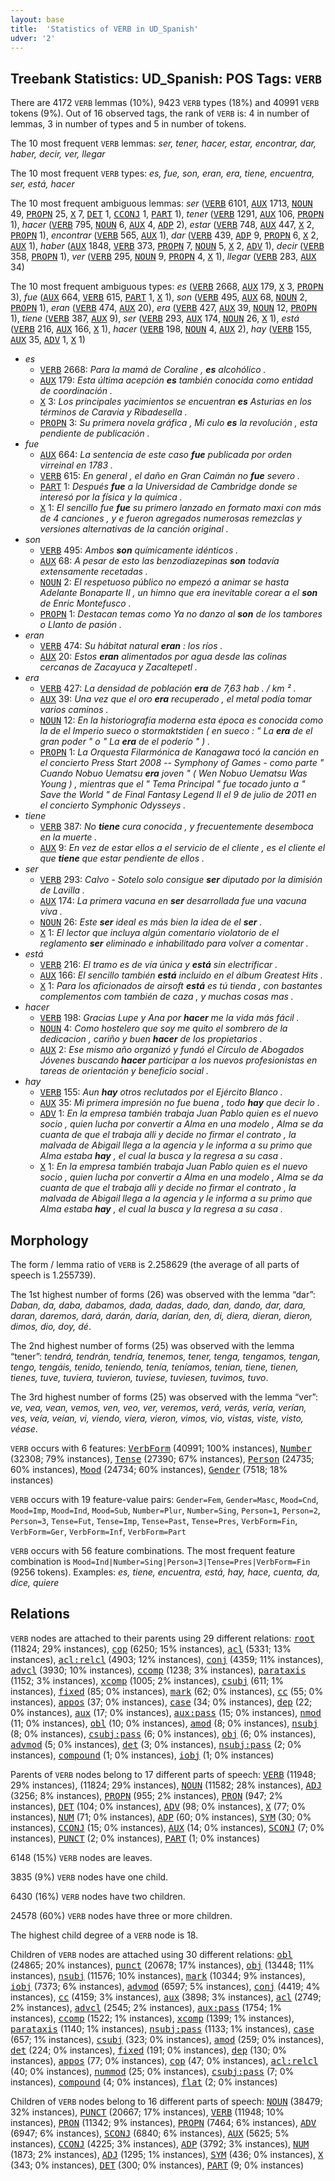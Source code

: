 ```yaml
---
layout: base
title:  'Statistics of VERB in UD_Spanish'
udver: '2'
---
```


## Treebank Statistics: UD_Spanish: POS Tags: `VERB`

There are 4172 `VERB` lemmas (10%), 9423 `VERB` types (18%) and 40991 `VERB` tokens (9%).
Out of 16 observed tags, the rank of `VERB` is: 4 in number of lemmas, 3 in number of types and 5 in number of tokens.

The 10 most frequent `VERB` lemmas: <em>ser, tener, hacer, estar, encontrar, dar, haber, decir, ver, llegar</em>

The 10 most frequent `VERB` types:  <em>es, fue, son, eran, era, tiene, encuentra, ser, está, hacer</em>

The 10 most frequent ambiguous lemmas: <em>ser</em> (<tt><a href="es-pos-VERB.html">VERB</a></tt> 6101, <tt><a href="es-pos-AUX.html">AUX</a></tt> 1713, <tt><a href="es-pos-NOUN.html">NOUN</a></tt> 49, <tt><a href="es-pos-PROPN.html">PROPN</a></tt> 25, <tt><a href="es-pos-X.html">X</a></tt> 7, <tt><a href="es-pos-DET.html">DET</a></tt> 1, <tt><a href="es-pos-CCONJ.html">CCONJ</a></tt> 1, <tt><a href="es-pos-PART.html">PART</a></tt> 1), <em>tener</em> (<tt><a href="es-pos-VERB.html">VERB</a></tt> 1291, <tt><a href="es-pos-AUX.html">AUX</a></tt> 106, <tt><a href="es-pos-PROPN.html">PROPN</a></tt> 1), <em>hacer</em> (<tt><a href="es-pos-VERB.html">VERB</a></tt> 795, <tt><a href="es-pos-NOUN.html">NOUN</a></tt> 6, <tt><a href="es-pos-AUX.html">AUX</a></tt> 4, <tt><a href="es-pos-ADP.html">ADP</a></tt> 2), <em>estar</em> (<tt><a href="es-pos-VERB.html">VERB</a></tt> 748, <tt><a href="es-pos-AUX.html">AUX</a></tt> 447, <tt><a href="es-pos-X.html">X</a></tt> 2, <tt><a href="es-pos-PROPN.html">PROPN</a></tt> 1), <em>encontrar</em> (<tt><a href="es-pos-VERB.html">VERB</a></tt> 565, <tt><a href="es-pos-AUX.html">AUX</a></tt> 1), <em>dar</em> (<tt><a href="es-pos-VERB.html">VERB</a></tt> 439, <tt><a href="es-pos-ADP.html">ADP</a></tt> 9, <tt><a href="es-pos-PROPN.html">PROPN</a></tt> 6, <tt><a href="es-pos-X.html">X</a></tt> 2, <tt><a href="es-pos-AUX.html">AUX</a></tt> 1), <em>haber</em> (<tt><a href="es-pos-AUX.html">AUX</a></tt> 1848, <tt><a href="es-pos-VERB.html">VERB</a></tt> 373, <tt><a href="es-pos-PROPN.html">PROPN</a></tt> 7, <tt><a href="es-pos-NOUN.html">NOUN</a></tt> 5, <tt><a href="es-pos-X.html">X</a></tt> 2, <tt><a href="es-pos-ADV.html">ADV</a></tt> 1), <em>decir</em> (<tt><a href="es-pos-VERB.html">VERB</a></tt> 358, <tt><a href="es-pos-PROPN.html">PROPN</a></tt> 1), <em>ver</em> (<tt><a href="es-pos-VERB.html">VERB</a></tt> 295, <tt><a href="es-pos-NOUN.html">NOUN</a></tt> 9, <tt><a href="es-pos-PROPN.html">PROPN</a></tt> 4, <tt><a href="es-pos-X.html">X</a></tt> 1), <em>llegar</em> (<tt><a href="es-pos-VERB.html">VERB</a></tt> 283, <tt><a href="es-pos-AUX.html">AUX</a></tt> 34)

The 10 most frequent ambiguous types:  <em>es</em> (<tt><a href="es-pos-VERB.html">VERB</a></tt> 2668, <tt><a href="es-pos-AUX.html">AUX</a></tt> 179, <tt><a href="es-pos-X.html">X</a></tt> 3, <tt><a href="es-pos-PROPN.html">PROPN</a></tt> 3), <em>fue</em> (<tt><a href="es-pos-AUX.html">AUX</a></tt> 664, <tt><a href="es-pos-VERB.html">VERB</a></tt> 615, <tt><a href="es-pos-PART.html">PART</a></tt> 1, <tt><a href="es-pos-X.html">X</a></tt> 1), <em>son</em> (<tt><a href="es-pos-VERB.html">VERB</a></tt> 495, <tt><a href="es-pos-AUX.html">AUX</a></tt> 68, <tt><a href="es-pos-NOUN.html">NOUN</a></tt> 2, <tt><a href="es-pos-PROPN.html">PROPN</a></tt> 1), <em>eran</em> (<tt><a href="es-pos-VERB.html">VERB</a></tt> 474, <tt><a href="es-pos-AUX.html">AUX</a></tt> 20), <em>era</em> (<tt><a href="es-pos-VERB.html">VERB</a></tt> 427, <tt><a href="es-pos-AUX.html">AUX</a></tt> 39, <tt><a href="es-pos-NOUN.html">NOUN</a></tt> 12, <tt><a href="es-pos-PROPN.html">PROPN</a></tt> 1), <em>tiene</em> (<tt><a href="es-pos-VERB.html">VERB</a></tt> 387, <tt><a href="es-pos-AUX.html">AUX</a></tt> 9), <em>ser</em> (<tt><a href="es-pos-VERB.html">VERB</a></tt> 293, <tt><a href="es-pos-AUX.html">AUX</a></tt> 174, <tt><a href="es-pos-NOUN.html">NOUN</a></tt> 26, <tt><a href="es-pos-X.html">X</a></tt> 1), <em>está</em> (<tt><a href="es-pos-VERB.html">VERB</a></tt> 216, <tt><a href="es-pos-AUX.html">AUX</a></tt> 166, <tt><a href="es-pos-X.html">X</a></tt> 1), <em>hacer</em> (<tt><a href="es-pos-VERB.html">VERB</a></tt> 198, <tt><a href="es-pos-NOUN.html">NOUN</a></tt> 4, <tt><a href="es-pos-AUX.html">AUX</a></tt> 2), <em>hay</em> (<tt><a href="es-pos-VERB.html">VERB</a></tt> 155, <tt><a href="es-pos-AUX.html">AUX</a></tt> 35, <tt><a href="es-pos-ADV.html">ADV</a></tt> 1, <tt><a href="es-pos-X.html">X</a></tt> 1)


* <em>es</em>
  * <tt><a href="es-pos-VERB.html">VERB</a></tt> 2668: <em>Para la mamá de Coraline , <b>es</b> alcohólico .</em>
  * <tt><a href="es-pos-AUX.html">AUX</a></tt> 179: <em>Esta última acepción <b>es</b> también conocida como entidad de coordinación .</em>
  * <tt><a href="es-pos-X.html">X</a></tt> 3: <em>Los principales yacimientos se encuentran <b>es</b> Asturias en los términos de Caravia y Ribadesella .</em>
  * <tt><a href="es-pos-PROPN.html">PROPN</a></tt> 3: <em>Su primera novela gráfica , Mi culo <b>es</b> la revolución , esta pendiente de publicación .</em>
* <em>fue</em>
  * <tt><a href="es-pos-AUX.html">AUX</a></tt> 664: <em>La sentencia de este caso <b>fue</b> publicada por orden virreinal en 1783 .</em>
  * <tt><a href="es-pos-VERB.html">VERB</a></tt> 615: <em>En general , el daño en Gran Caimán no <b>fue</b> severo .</em>
  * <tt><a href="es-pos-PART.html">PART</a></tt> 1: <em>Después <b>fue</b> a la Universidad de Cambridge donde se interesó por la física y la química .</em>
  * <tt><a href="es-pos-X.html">X</a></tt> 1: <em>El sencillo fue <b>fue</b> su primero lanzado en formato maxi con más de 4 canciones , y e fueron agregados numerosas remezclas y versiones alternativas de la canción original .</em>
* <em>son</em>
  * <tt><a href="es-pos-VERB.html">VERB</a></tt> 495: <em>Ambos <b>son</b> químicamente idénticos .</em>
  * <tt><a href="es-pos-AUX.html">AUX</a></tt> 68: <em>A pesar de esto las benzodiazepinas <b>son</b> todavía extensamente recetadas .</em>
  * <tt><a href="es-pos-NOUN.html">NOUN</a></tt> 2: <em>El respetuoso público no empezó a animar se hasta Adelante Bonaparte II , un himno que era inevitable corear a el <b>son</b> de Enric Montefusco .</em>
  * <tt><a href="es-pos-PROPN.html">PROPN</a></tt> 1: <em>Destacan temas como Ya no danzo al <b>son</b> de los tambores o Llanto de pasión .</em>
* <em>eran</em>
  * <tt><a href="es-pos-VERB.html">VERB</a></tt> 474: <em>Su hábitat natural <b>eran</b> : los ríos .</em>
  * <tt><a href="es-pos-AUX.html">AUX</a></tt> 20: <em>Estos <b>eran</b> alimentados por agua desde las colinas cercanas de Zacayuca y Zacaltepetl .</em>
* <em>era</em>
  * <tt><a href="es-pos-VERB.html">VERB</a></tt> 427: <em>La densidad de población <b>era</b> de 7,63 hab . / km ² .</em>
  * <tt><a href="es-pos-AUX.html">AUX</a></tt> 39: <em>Una vez que el oro <b>era</b> recuperado , el metal podía tomar varios caminos .</em>
  * <tt><a href="es-pos-NOUN.html">NOUN</a></tt> 12: <em>En la historiografía moderna esta época es conocida como la de el Imperio sueco o stormaktstiden ( en sueco : " La <b>era</b> de el gran poder " o " La <b>era</b> de el poderío " ) .</em>
  * <tt><a href="es-pos-PROPN.html">PROPN</a></tt> 1: <em>La Orquesta Filarmónica de Kanagawa tocó la canción en el concierto Press Start 2008 -- Symphony of Games - como parte " Cuando Nobuo Uematsu <b>era</b> joven " ( Wen Nobuo Uematsu Was Young ) , mientras que el " Tema Principal " fue tocado junto a " Save the World " de Final Fantasy Legend II el 9 de julio de 2011 en el concierto Symphonic Odysseys .</em>
* <em>tiene</em>
  * <tt><a href="es-pos-VERB.html">VERB</a></tt> 387: <em>No <b>tiene</b> cura conocida , y frecuentemente desemboca en la muerte .</em>
  * <tt><a href="es-pos-AUX.html">AUX</a></tt> 9: <em>En vez de estar ellos a el servicio de el cliente , es el cliente el que <b>tiene</b> que estar pendiente de ellos .</em>
* <em>ser</em>
  * <tt><a href="es-pos-VERB.html">VERB</a></tt> 293: <em>Calvo - Sotelo solo consigue <b>ser</b> diputado por la dimisión de Lavilla .</em>
  * <tt><a href="es-pos-AUX.html">AUX</a></tt> 174: <em>La primera vacuna en <b>ser</b> desarrollada fue una vacuna viva .</em>
  * <tt><a href="es-pos-NOUN.html">NOUN</a></tt> 26: <em>Este <b>ser</b> ideal es más bien la idea de el <b>ser</b> .</em>
  * <tt><a href="es-pos-X.html">X</a></tt> 1: <em>El lector que incluya algún comentario violatorio de el reglamento <b>ser</b> eliminado e inhabilitado para volver a comentar .</em>
* <em>está</em>
  * <tt><a href="es-pos-VERB.html">VERB</a></tt> 216: <em>El tramo es de vía única y <b>está</b> sin electrificar .</em>
  * <tt><a href="es-pos-AUX.html">AUX</a></tt> 166: <em>El sencillo también <b>está</b> incluido en el álbum Greatest Hits .</em>
  * <tt><a href="es-pos-X.html">X</a></tt> 1: <em>Para los aficionados de airsoft <b>está</b> es tú tienda , con bastantes complementos com también de caza , y muchas cosas mas .</em>
* <em>hacer</em>
  * <tt><a href="es-pos-VERB.html">VERB</a></tt> 198: <em>Gracias Lupe y Ana por <b>hacer</b> me la vida más fácil .</em>
  * <tt><a href="es-pos-NOUN.html">NOUN</a></tt> 4: <em>Como hostelero que soy me quito el sombrero de la dedicacion , cariño y buen <b>hacer</b> de los propietarios .</em>
  * <tt><a href="es-pos-AUX.html">AUX</a></tt> 2: <em>Ese mismo año organizó y fundó el Círculo de Abogados Jóvenes buscando <b>hacer</b> participar a los nuevos profesionistas en tareas de orientación y beneficio social .</em>
* <em>hay</em>
  * <tt><a href="es-pos-VERB.html">VERB</a></tt> 155: <em>Aun <b>hay</b> otros reclutados por el Ejército Blanco .</em>
  * <tt><a href="es-pos-AUX.html">AUX</a></tt> 35: <em>Mi primera impresión no fue buena , todo <b>hay</b> que decir lo .</em>
  * <tt><a href="es-pos-ADV.html">ADV</a></tt> 1: <em>En la empresa también trabaja Juan Pablo quien es el nuevo socio , quien lucha por convertir a Alma en una modelo , Alma se da cuanta de que el trabaja alli y decide no firmar el contrato , la malvada de Abigail llega a la agencia y le informa a su primo que Alma estaba <b>hay</b> , el cual la busca y la regresa a su casa .</em>
  * <tt><a href="es-pos-X.html">X</a></tt> 1: <em>En la empresa también trabaja Juan Pablo quien es el nuevo socio , quien lucha por convertir a Alma en una modelo , Alma se da cuanta de que el trabaja alli y decide no firmar el contrato , la malvada de Abigail llega a la agencia y le informa a su primo que Alma estaba <b>hay</b> , el cual la busca y la regresa a su casa .</em>

## Morphology

The form / lemma ratio of `VERB` is 2.258629 (the average of all parts of speech is 1.255739).

The 1st highest number of forms (26) was observed with the lemma “dar”: <em>Daban, da, daba, dabamos, dada, dadas, dado, dan, dando, dar, dara, daran, daremos, dará, darán, daría, darían, den, di, diera, dieran, dieron, dimos, dio, doy, dé</em>.

The 2nd highest number of forms (25) was observed with the lemma “tener”: <em>tendrá, tendrán, tendría, tenemos, tener, tenga, tengamos, tengan, tengo, tengáis, tenido, teniendo, tenía, teníamos, tenían, tiene, tienen, tienes, tuve, tuviera, tuvieron, tuviese, tuviesen, tuvimos, tuvo</em>.

The 3rd highest number of forms (25) was observed with the lemma “ver”: <em>ve, vea, vean, vemos, ven, veo, ver, veremos, verá, verás, vería, verían, ves, veía, veían, vi, viendo, viera, vieron, vimos, vio, vistas, viste, visto, véase</em>.

`VERB` occurs with 6 features: <tt><a href="es-feat-VerbForm.html">VerbForm</a></tt> (40991; 100% instances), <tt><a href="es-feat-Number.html">Number</a></tt> (32308; 79% instances), <tt><a href="es-feat-Tense.html">Tense</a></tt> (27390; 67% instances), <tt><a href="es-feat-Person.html">Person</a></tt> (24735; 60% instances), <tt><a href="es-feat-Mood.html">Mood</a></tt> (24734; 60% instances), <tt><a href="es-feat-Gender.html">Gender</a></tt> (7518; 18% instances)

`VERB` occurs with 19 feature-value pairs: `Gender=Fem`, `Gender=Masc`, `Mood=Cnd`, `Mood=Imp`, `Mood=Ind`, `Mood=Sub`, `Number=Plur`, `Number=Sing`, `Person=1`, `Person=2`, `Person=3`, `Tense=Fut`, `Tense=Imp`, `Tense=Past`, `Tense=Pres`, `VerbForm=Fin`, `VerbForm=Ger`, `VerbForm=Inf`, `VerbForm=Part`

`VERB` occurs with 56 feature combinations.
The most frequent feature combination is `Mood=Ind|Number=Sing|Person=3|Tense=Pres|VerbForm=Fin` (9256 tokens).
Examples: <em>es, tiene, encuentra, está, hay, hace, cuenta, da, dice, quiere</em>


## Relations

`VERB` nodes are attached to their parents using 29 different relations: <tt><a href="es-dep-root.html">root</a></tt> (11824; 29% instances), <tt><a href="es-dep-cop.html">cop</a></tt> (6250; 15% instances), <tt><a href="es-dep-acl.html">acl</a></tt> (5331; 13% instances), <tt><a href="es-dep-acl-relcl.html">acl:relcl</a></tt> (4903; 12% instances), <tt><a href="es-dep-conj.html">conj</a></tt> (4359; 11% instances), <tt><a href="es-dep-advcl.html">advcl</a></tt> (3930; 10% instances), <tt><a href="es-dep-ccomp.html">ccomp</a></tt> (1238; 3% instances), <tt><a href="es-dep-parataxis.html">parataxis</a></tt> (1152; 3% instances), <tt><a href="es-dep-xcomp.html">xcomp</a></tt> (1005; 2% instances), <tt><a href="es-dep-csubj.html">csubj</a></tt> (611; 1% instances), <tt><a href="es-dep-fixed.html">fixed</a></tt> (85; 0% instances), <tt><a href="es-dep-mark.html">mark</a></tt> (62; 0% instances), <tt><a href="es-dep-cc.html">cc</a></tt> (55; 0% instances), <tt><a href="es-dep-appos.html">appos</a></tt> (37; 0% instances), <tt><a href="es-dep-case.html">case</a></tt> (34; 0% instances), <tt><a href="es-dep-dep.html">dep</a></tt> (22; 0% instances), <tt><a href="es-dep-aux.html">aux</a></tt> (17; 0% instances), <tt><a href="es-dep-aux-pass.html">aux:pass</a></tt> (15; 0% instances), <tt><a href="es-dep-nmod.html">nmod</a></tt> (11; 0% instances), <tt><a href="es-dep-obl.html">obl</a></tt> (10; 0% instances), <tt><a href="es-dep-amod.html">amod</a></tt> (8; 0% instances), <tt><a href="es-dep-nsubj.html">nsubj</a></tt> (8; 0% instances), <tt><a href="es-dep-csubj-pass.html">csubj:pass</a></tt> (6; 0% instances), <tt><a href="es-dep-obj.html">obj</a></tt> (6; 0% instances), <tt><a href="es-dep-advmod.html">advmod</a></tt> (5; 0% instances), <tt><a href="es-dep-det.html">det</a></tt> (3; 0% instances), <tt><a href="es-dep-nsubj-pass.html">nsubj:pass</a></tt> (2; 0% instances), <tt><a href="es-dep-compound.html">compound</a></tt> (1; 0% instances), <tt><a href="es-dep-iobj.html">iobj</a></tt> (1; 0% instances)

Parents of `VERB` nodes belong to 17 different parts of speech: <tt><a href="es-pos-VERB.html">VERB</a></tt> (11948; 29% instances),  (11824; 29% instances), <tt><a href="es-pos-NOUN.html">NOUN</a></tt> (11582; 28% instances), <tt><a href="es-pos-ADJ.html">ADJ</a></tt> (3256; 8% instances), <tt><a href="es-pos-PROPN.html">PROPN</a></tt> (955; 2% instances), <tt><a href="es-pos-PRON.html">PRON</a></tt> (947; 2% instances), <tt><a href="es-pos-DET.html">DET</a></tt> (104; 0% instances), <tt><a href="es-pos-ADV.html">ADV</a></tt> (98; 0% instances), <tt><a href="es-pos-X.html">X</a></tt> (77; 0% instances), <tt><a href="es-pos-NUM.html">NUM</a></tt> (71; 0% instances), <tt><a href="es-pos-ADP.html">ADP</a></tt> (60; 0% instances), <tt><a href="es-pos-SYM.html">SYM</a></tt> (30; 0% instances), <tt><a href="es-pos-CCONJ.html">CCONJ</a></tt> (15; 0% instances), <tt><a href="es-pos-AUX.html">AUX</a></tt> (14; 0% instances), <tt><a href="es-pos-SCONJ.html">SCONJ</a></tt> (7; 0% instances), <tt><a href="es-pos-PUNCT.html">PUNCT</a></tt> (2; 0% instances), <tt><a href="es-pos-PART.html">PART</a></tt> (1; 0% instances)

6148 (15%) `VERB` nodes are leaves.

3835 (9%) `VERB` nodes have one child.

6430 (16%) `VERB` nodes have two children.

24578 (60%) `VERB` nodes have three or more children.

The highest child degree of a `VERB` node is 18.

Children of `VERB` nodes are attached using 30 different relations: <tt><a href="es-dep-obl.html">obl</a></tt> (24865; 20% instances), <tt><a href="es-dep-punct.html">punct</a></tt> (20678; 17% instances), <tt><a href="es-dep-obj.html">obj</a></tt> (13448; 11% instances), <tt><a href="es-dep-nsubj.html">nsubj</a></tt> (11576; 10% instances), <tt><a href="es-dep-mark.html">mark</a></tt> (10344; 9% instances), <tt><a href="es-dep-iobj.html">iobj</a></tt> (7373; 6% instances), <tt><a href="es-dep-advmod.html">advmod</a></tt> (6597; 5% instances), <tt><a href="es-dep-conj.html">conj</a></tt> (4419; 4% instances), <tt><a href="es-dep-cc.html">cc</a></tt> (4159; 3% instances), <tt><a href="es-dep-aux.html">aux</a></tt> (3898; 3% instances), <tt><a href="es-dep-acl.html">acl</a></tt> (2749; 2% instances), <tt><a href="es-dep-advcl.html">advcl</a></tt> (2545; 2% instances), <tt><a href="es-dep-aux-pass.html">aux:pass</a></tt> (1754; 1% instances), <tt><a href="es-dep-ccomp.html">ccomp</a></tt> (1522; 1% instances), <tt><a href="es-dep-xcomp.html">xcomp</a></tt> (1399; 1% instances), <tt><a href="es-dep-parataxis.html">parataxis</a></tt> (1140; 1% instances), <tt><a href="es-dep-nsubj-pass.html">nsubj:pass</a></tt> (1133; 1% instances), <tt><a href="es-dep-case.html">case</a></tt> (657; 1% instances), <tt><a href="es-dep-csubj.html">csubj</a></tt> (323; 0% instances), <tt><a href="es-dep-amod.html">amod</a></tt> (259; 0% instances), <tt><a href="es-dep-det.html">det</a></tt> (224; 0% instances), <tt><a href="es-dep-fixed.html">fixed</a></tt> (191; 0% instances), <tt><a href="es-dep-dep.html">dep</a></tt> (130; 0% instances), <tt><a href="es-dep-appos.html">appos</a></tt> (77; 0% instances), <tt><a href="es-dep-cop.html">cop</a></tt> (47; 0% instances), <tt><a href="es-dep-acl-relcl.html">acl:relcl</a></tt> (40; 0% instances), <tt><a href="es-dep-nummod.html">nummod</a></tt> (25; 0% instances), <tt><a href="es-dep-csubj-pass.html">csubj:pass</a></tt> (7; 0% instances), <tt><a href="es-dep-compound.html">compound</a></tt> (4; 0% instances), <tt><a href="es-dep-flat.html">flat</a></tt> (2; 0% instances)

Children of `VERB` nodes belong to 16 different parts of speech: <tt><a href="es-pos-NOUN.html">NOUN</a></tt> (38479; 32% instances), <tt><a href="es-pos-PUNCT.html">PUNCT</a></tt> (20667; 17% instances), <tt><a href="es-pos-VERB.html">VERB</a></tt> (11948; 10% instances), <tt><a href="es-pos-PRON.html">PRON</a></tt> (11342; 9% instances), <tt><a href="es-pos-PROPN.html">PROPN</a></tt> (7464; 6% instances), <tt><a href="es-pos-ADV.html">ADV</a></tt> (6947; 6% instances), <tt><a href="es-pos-SCONJ.html">SCONJ</a></tt> (6840; 6% instances), <tt><a href="es-pos-AUX.html">AUX</a></tt> (5625; 5% instances), <tt><a href="es-pos-CCONJ.html">CCONJ</a></tt> (4225; 3% instances), <tt><a href="es-pos-ADP.html">ADP</a></tt> (3792; 3% instances), <tt><a href="es-pos-NUM.html">NUM</a></tt> (1873; 2% instances), <tt><a href="es-pos-ADJ.html">ADJ</a></tt> (1295; 1% instances), <tt><a href="es-pos-SYM.html">SYM</a></tt> (436; 0% instances), <tt><a href="es-pos-X.html">X</a></tt> (343; 0% instances), <tt><a href="es-pos-DET.html">DET</a></tt> (300; 0% instances), <tt><a href="es-pos-PART.html">PART</a></tt> (9; 0% instances)

